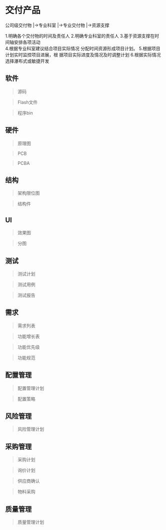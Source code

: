 # 交付产品

公司级交付物
   	  |->专业科室
   		 	 |->专业交付物
             	    |->资源支撑
                    
1.明确各个交付物的时间及责任人
2.明确专业科室的责任人
3.基于资源支撑在时间轴安排各项活动                    
4.根据专业科室建议结合项目实际情况
  分配时间资源形成项目计划。
5.根据项目计划实时监控项目进展，根
  据项目实际进度及情况及时调整计划
6.根据实际情况选择瀑布式或敏捷开发

## 软件

> 源码

> Flash文件

> 程序bin

## 硬件

> 原理图

> PCB

> PCBA

## 结构

> 架构限位图

> 结构件

## UI

> 效果图

> 分图

## 测试

> 测试计划

> 测试用例

> 测试报告

## 需求

> 需求列表

> 功能增长表

> 功能优先级

> 功能规范

## 配置管理

> 配置管理计划

> 配置策略

## 风险管理

> 风险管理计划

## 采购管理

> 采购计划

> 询价计划

> 供应商确认

> 物料采购

## 质量管理

> 质量管理计划
